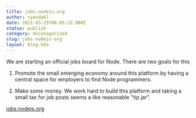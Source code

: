 ```yaml
---
title: jobs.nodejs.org
author: ryandahl
date: 2011-03-25T06:05:22.000Z
status: publish
category: Uncategorized
slug: jobs-nodejs-org
layout: blog.hbs
---
```


We are starting an official jobs board for Node. There are two goals for this

1. Promote the small emerging economy around this platform by having a central space for employers to find Node programmers.

2. Make some money. We work hard to build this platform and taking a small tax for job posts seems a like reasonable "tip jar".

<a href="http://jobs.nodejs.org">jobs.nodejs.org</a>
